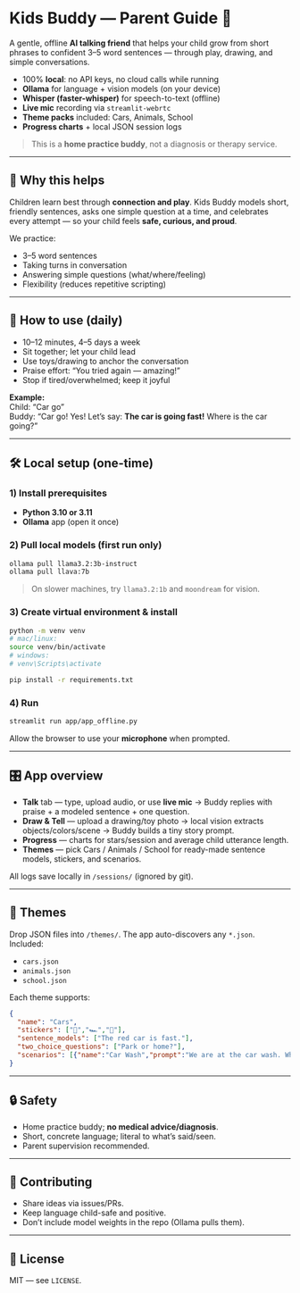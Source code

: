 # Kids Buddy — Parent Guide 💛

A gentle, offline **AI talking friend** that helps your child grow from short phrases to confident 3–5 word sentences — through play, drawing, and simple conversations.

- 100% **local**: no API keys, no cloud calls while running  
- **Ollama** for language + vision models (on your device)  
- **Whisper (faster-whisper)** for speech-to-text (offline)  
- **Live mic** recording via `streamlit-webrtc`  
- **Theme packs** included: Cars, Animals, School  
- **Progress charts** + local JSON session logs  

> This is a **home practice buddy**, not a diagnosis or therapy service.

---

## 🌼 Why this helps
Children learn best through **connection and play**. Kids Buddy models short, friendly sentences, asks one simple question at a time, and celebrates every attempt — so your child feels **safe, curious, and proud**.

We practice:
- 3–5 word sentences  
- Taking turns in conversation  
- Answering simple questions (what/where/feeling)  
- Flexibility (reduces repetitive scripting)  

---

## 🧭 How to use (daily)
- 10–12 minutes, 4–5 days a week  
- Sit together; let your child lead  
- Use toys/drawing to anchor the conversation  
- Praise effort: “You tried again — amazing!”  
- Stop if tired/overwhelmed; keep it joyful

**Example:**  
Child: “Car go”  
Buddy: “Car go! Yes! Let’s say: **The car is going fast!** Where is the car going?”

---

## 🛠️ Local setup (one-time)

### 1) Install prerequisites
- **Python 3.10 or 3.11**
- **Ollama** app (open it once)

### 2) Pull local models (first run only)
```bash
ollama pull llama3.2:3b-instruct
ollama pull llava:7b
```
> On slower machines, try `llama3.2:1b` and `moondream` for vision.

### 3) Create virtual environment & install
```bash
python -m venv venv
# mac/linux:
source venv/bin/activate
# windows:
# venv\Scripts\activate

pip install -r requirements.txt
```

### 4) Run
```bash
streamlit run app/app_offline.py
```
Allow the browser to use your **microphone** when prompted.

---

## 🎛️ App overview
- **Talk** tab — type, upload audio, or use **live mic** → Buddy replies with praise + a modeled sentence + one question.  
- **Draw & Tell** — upload a drawing/toy photo → local vision extracts objects/colors/scene → Buddy builds a tiny story prompt.  
- **Progress** — charts for stars/session and average child utterance length.  
- **Themes** — pick Cars / Animals / School for ready-made sentence models, stickers, and scenarios.

All logs save locally in `/sessions/` (ignored by git).

---

## 🎨 Themes
Drop JSON files into `/themes/`. The app auto-discovers any `*.json`.
Included:
- `cars.json`
- `animals.json`
- `school.json`

Each theme supports:
```json
{
  "name": "Cars",
  "stickers": ["🚗","🏎️","🚓"],
  "sentence_models": ["The red car is fast."],
  "two_choice_questions": ["Park or home?"],
  "scenarios": [{"name":"Car Wash","prompt":"We are at the car wash. What will we do?"}]
}
```

---

## 🔒 Safety
- Home practice buddy; **no medical advice/diagnosis**.  
- Short, concrete language; literal to what’s said/seen.  
- Parent supervision recommended.

---

## 🤝 Contributing
- Share ideas via issues/PRs.  
- Keep language child-safe and positive.  
- Don’t include model weights in the repo (Ollama pulls them).

---

## 📜 License
MIT — see `LICENSE`.
